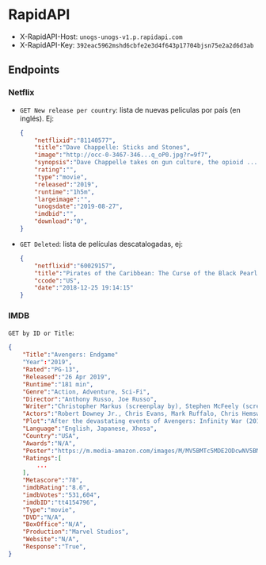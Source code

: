 # RapidAPI

- X-RapidAPI-Host: `unogs-unogs-v1.p.rapidapi.com`
- X-RapidAPI-Key: `392eac5962mshd6cbfe2e3d4f643p17704bjsn75e2a2d6d3ab`

## Endpoints

### Netflix

- `GET New release per country`: lista de nuevas peliculas por país (en inglés). Ej:

  ```json
  {
      "netflixid":"81140577",
      "title":"Dave Chappelle: Sticks and Stones",
      "image":"http://occ-0-3467-346...q_oP0.jpg?r=9f7",
      "synopsis":"Dave Chappelle takes on gun culture, the opioid ...",
      "rating":"",
      "type":"movie",
      "released":"2019",
      "runtime":"1h5m",
      "largeimage":"",
      "unogsdate":"2019-08-27",
      "imdbid":"",
      "download":"0",
  }
  ```

- `GET Deleted`: lista de películas descatalogadas, ej:

  ```json
  {
      "netflixid":"60029157",
      "title":"Pirates of the Caribbean: The Curse of the Black Pearl",
      "ccode":"US",
      "date":"2018-12-25 19:14:15"
  }
  ```

### IMDB

`GET by ID or Title`:

  ```json
  {
      "Title":"Avengers: Endgame"
      "Year":"2019",
      "Rated":"PG-13",
      "Released":"26 Apr 2019",
      "Runtime":"181 min",
      "Genre":"Action, Adventure, Sci-Fi",
      "Director":"Anthony Russo, Joe Russo",
      "Writer":"Christopher Markus (screenplay by), Stephen McFeely (screenplay by), Stan Lee (based on the Marvel comics by), Jack Kirby (based on the Marvel comics by), Jim Starlin (Thanos, Gamora & Drax created by), Jack Kirby (Groot created by)",
      "Actors":"Robert Downey Jr., Chris Evans, Mark Ruffalo, Chris Hemsworth",
      "Plot":"After the devastating events of Avengers: Infinity War (2018), the universe is in ruins. With the help of remaining allies, the Avengers assemble once more in order to reverse Thanos' actions and restore balance to the universe.",
      "Language":"English, Japanese, Xhosa",
      "Country":"USA",
      "Awards":"N/A",
      "Poster":"https://m.media-amazon.com/images/M/MV5BMTc5MDE2ODcwNV5BMl5BanBnXkFtZTgwMzI2NzQ2NzM@._V1_SX300.jpg",
      "Ratings":[
          ...
      ],
      "Metascore":"78",
      "imdbRating":"8.6",
      "imdbVotes":"531,604",
      "imdbID":"tt4154796",
      "Type":"movie",
      "DVD":"N/A",
      "BoxOffice":"N/A",
      "Production":"Marvel Studios",
      "Website":"N/A",
      "Response":"True",
  }
  ```
